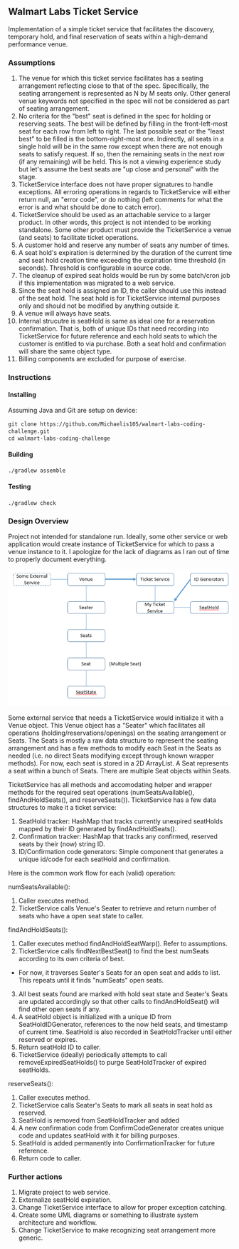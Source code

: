 ## Walmart Labs Ticket Service
Implementation of a simple ticket service that facilitates the discovery, temporary hold, and final reservation of seats
within a high-demand performance venue.

### Assumptions
1. The venue for which this ticket service facilitates has a seating arrangement reflecting close to that of the spec. Specifically, the seating arrangement is represented as N by M seats only. Other general venue keywords not specified in the spec will not be considered as part of seating arrangement.
2. No criteria for the "best" seat is defined in the spec for holding or reserving seats. The best will be defined
by filling in the front-left-most seat for each row from left to right. The last possible seat or the "least best" to be 
filled is the bottom-right-most one. Indirectly, all seats in a single hold will be in the same row except when there are 
not enough seats to satisfy request. If so, then the remaining seats in the next row (if any remaining) will be held.
This is not a viewing experience study but let's assume the best seats are "up close and personal" with the stage.
3. TicketService interface does not have proper signatures to handle exceptions. All erroring operations in regards to TicketService will either return null, an "error code", or do nothing (left comments for what the error is and what should be done to catch error).
4. TicketService should be used as an attachable service to a larger product. In other words, this project is not intended to be working standalone. Some other product must provide the TicketService a venue (and seats) to facilitate ticket operations.
4. A customer hold and reserve any number of seats any number of times.
5. A seat hold's expiration is determined by the duration of the current time and seat hold creation time exceeding the expiration time threshold (in seconds). Threshold is configurable in source code. 
6. The cleanup of expired seat holds would be run by some batch/cron job if this implementation was migrated to a web service.
7. Since the seat hold is assigned an ID, the caller should use this instead of the seat hold. The seat hold is for TicketService internal purposes only and should not be modified by anything outside it.
8. A venue will always have seats.
9. Internal strucutre is seatHold is same as ideal one for a reservation confirmation. That is, both of unique IDs that need recording into TicketService for future reference and each hold seats to which the customer is entitled to via purchase. Both a seat hold and confirmation will share the same object type.
10. Billing components are excluded for purpose of exercise.

### Instructions

#### Installing

Assuming Java and Git are setup on device:
```
git clone https://github.com/Michaelis105/walmart-labs-coding-challenge.git
cd walmart-labs-coding-challenge
```

#### Building

`./gradlew assemble`

#### Testing

`./gradlew check`

### Design Overview
Project not intended for standalone run. Ideally, some other service or web application would create instance of TicketService
for which to pass a venue instance to it. I apologize for the lack of diagrams as I ran out of time to properly document everything.

![Walmart](https://github.com/Michaelis105/walmart-labs-coding-challenge/blob/master/walmartClassDiagram.jpg)

Some external service that needs a TicketService would initialize it with a Venue object. This Venue object has a "Seater" which facilitates all operations (holding/reservations/openings) on the seating arrangement or Seats. The Seats is mostly a raw data structure to represent the seating arrangement and has a few methods to modify each Seat in the Seats as needed (i.e. no direct Seats modifying except through known wrapper methods). For now, each seat is stored in a 2D ArrayList. A Seat represents a seat within a bunch of Seats. There are multiple Seat objects within Seats.

TicketService has all methods and accomodating helper and wrapper methods for the required seat operations (numSeatsAvailable(), findAndHoldSeats(), and reserveSeats()). TicketService has a few data structures to make it a ticket service:

1. SeatHold tracker: HashMap that tracks currently unexpired seatHolds mapped by their ID generated by findAndHoldSeats().
2. Confirmation tracker: HashMap that tracks any confirmed, reserved seats by their (now) string ID.
3. ID/Confirmation code generators: Simple component that generates a unique id/code for each seatHold and confirmation.

Here is the common work flow for each (valid) operation:

numSeatsAvailable():
1. Caller executes method.
2. TicketService calls Venue's Seater to retrieve and return number of seats who have a open seat state to caller.

findAndHoldSeats():
1. Caller executes method findAndHoldSeatWarp(). Refer to assumptions.
2. TicketService calls findNextBestSeat() to find the best numSeats according to its own criteria of best.
  - For now, it traverses Seater's Seats for an open seat and adds to list. This repeats until it finds "numSeats" open seats.
3. All best seats found are marked with hold seat state and Seater's Seats are updated accordingly so that other calls to findAndHoldSeat() will find other open seats if any.
4. A seatHold object is initialized with a unique ID from SeatHoldIDGenerator, references to the now held seats, and timestamp of current time. SeatHold is also recorded in SeatHoldTracker until either reserved or expires.
5. Return seatHold ID to caller.
6. TicketService (ideally) periodically attempts to call removeExpiredSeatHolds() to purge SeatHoldTracker of expired seatHolds.

reserveSeats():
1. Caller executes method.
2. TicketService calls Seater's Seats to mark all seats in seat hold as reserved.
3. SeatHold is removed from SeatHoldTracker and added
4. A new confirmation code from ConfirmCodeGenerator creates unique code and updates seatHold with it for billing purposes.
5. SeatHold is added permanently into ConfirmationTracker for future reference.
5. Return code to caller.

### Further actions
1. Migrate project to web service.
2. Externalize seatHold expiration.
3. Change TicketService interface to allow for proper exception catching.
4. Create some UML diagrams or something to illustrate system architecture and workflow.
5. Change TicketService to make recognizing seat arrangement more generic.
